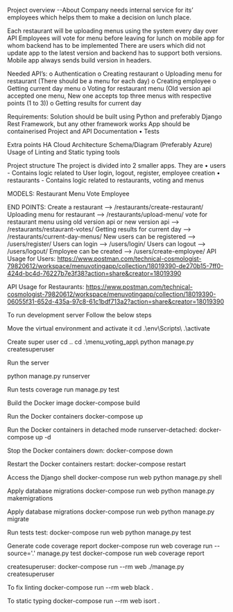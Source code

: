 Project overview
--About
Company needs internal service for its’ employees which helps them to make a decision on lunch place.

Each restaurant will be uploading menus using the system every day over API Employees will vote for menu before leaving for lunch on mobile app for whom backend has to be implemented There are users which did not update app to the latest version and backend has to support both versions. Mobile app always sends build version in headers.

Needed API’s:
o Authentication o Creating restaurant o Uploading menu for restaurant (There should be a menu for each day) o Creating employee o Getting current day menu o Voting for restaurant menu (Old version api accepted one menu, New one accepts top three menus with respective points (1 to 3)) o Getting results for current day

Requirements:
Solution should be built using Python and preferably Django Rest Framework, but any other framework works App should be containerised Project and API Documentation • Tests

Extra points
HA Cloud Architecture Schema/Diagram (Preferably Azure) Usage of Linting and Static typing tools

Project structure
The project is divided into 2 smaller apps. They are • users - Contains logic related to User login, logout, register, employee creation • restaurants - Contains logic related to restaurants, voting and menus

MODELS:
Restaurant Menu Vote Employee

END POINTS:
Create a restaurant --> /restaurants/create-restaurant/
Uploading menu for restaurant --> /restaurants/upload-menu/
vote for restaurant menu using old version api or new version api --> /restaurants/restaurant-votes/
Getting results for current day --> /restaurants/current-day-menus/
New users can be registered --> /users/register/
Users can login --> /users/login/
Users can logout --> /users/logout/
Employee can be created --> /users/create-employee/
API Usage for Users:
https://www.postman.com/technical-cosmologist-79820612/workspace/menuvotingapp/collection/18019390-de270b15-7ff0-424d-bc4d-76227b7e3f38?action=share&creator=18019390

API Usage for Restaurants:
https://www.postman.com/technical-cosmologist-79820612/workspace/menuvotingapp/collection/18019390-06055f31-652d-435a-97c8-61c1bdf713a2?action=share&creator=18019390

To run development server
Follow the below steps

Move the virtual environment and activate it
cd .\env\Scripts\ .\activate

Create super user cd .. cd .\menu_voting_app\ python manage.py createsuperuser

Run the server

python manage.py runserver

Run tests
coverage run manage.py test

Build the Docker image
docker-compose build

Run the Docker containers
docker-compose up

Run the Docker containers in detached mode
runserver-detached: docker-compose up -d

Stop the Docker containers
down: docker-compose down

Restart the Docker containers
restart: docker-compose restart

Access the Django shell
docker-compose run web python manage.py shell

Apply database migrations
docker-compose run web python manage.py makemigrations

Apply database migrations
docker-compose run web python manage.py migrate

Run tests
test: docker-compose run web python manage.py test

Generate code coverage report
docker-compose run web coverage run --source='.' manage.py test docker-compose run web coverage report

createsuperuser:
docker-compose run --rm web ./manage.py createsuperuser

To fix linting
docker-compose run --rm web black .

To static typing
docker-compose run --rm web isort .

